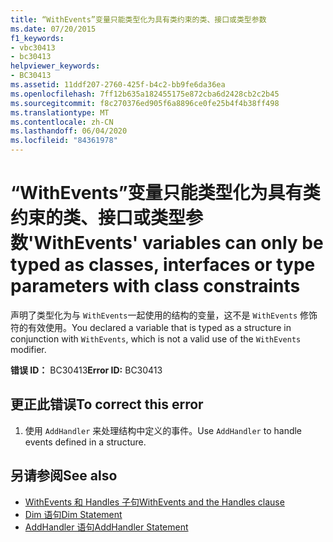 ```yaml
---
title: “WithEvents”变量只能类型化为具有类约束的类、接口或类型参数
ms.date: 07/20/2015
f1_keywords:
- vbc30413
- bc30413
helpviewer_keywords:
- BC30413
ms.assetid: 11ddf207-2760-425f-b4c2-bb9fe6da36ea
ms.openlocfilehash: 7ff12b635a182455175e872cba6d2428cb2c2b45
ms.sourcegitcommit: f8c270376ed905f6a8896ce0fe25b4f4b38ff498
ms.translationtype: MT
ms.contentlocale: zh-CN
ms.lasthandoff: 06/04/2020
ms.locfileid: "84361978"
---
```

# <a name="withevents-variables-can-only-be-typed-as-classes-interfaces-or-type-parameters-with-class-constraints"></a><span data-ttu-id="735bf-102">“WithEvents”变量只能类型化为具有类约束的类、接口或类型参数</span><span class="sxs-lookup"><span data-stu-id="735bf-102">'WithEvents' variables can only be typed as classes, interfaces or type parameters with class constraints</span></span>
<span data-ttu-id="735bf-103">声明了类型化为与 `WithEvents`一起使用的结构的变量，这不是 `WithEvents` 修饰符的有效使用。</span><span class="sxs-lookup"><span data-stu-id="735bf-103">You declared a variable that is typed as a structure in conjunction with `WithEvents`, which is not a valid use of the `WithEvents` modifier.</span></span>  
  
 <span data-ttu-id="735bf-104">**错误 ID：** BC30413</span><span class="sxs-lookup"><span data-stu-id="735bf-104">**Error ID:** BC30413</span></span>  
  
## <a name="to-correct-this-error"></a><span data-ttu-id="735bf-105">更正此错误</span><span class="sxs-lookup"><span data-stu-id="735bf-105">To correct this error</span></span>  
  
1. <span data-ttu-id="735bf-106">使用 `AddHandler` 来处理结构中定义的事件。</span><span class="sxs-lookup"><span data-stu-id="735bf-106">Use `AddHandler` to handle events defined in a structure.</span></span>  
  
## <a name="see-also"></a><span data-ttu-id="735bf-107">另请参阅</span><span class="sxs-lookup"><span data-stu-id="735bf-107">See also</span></span>

- [<span data-ttu-id="735bf-108">WithEvents 和 Handles 子句</span><span class="sxs-lookup"><span data-stu-id="735bf-108">WithEvents and the Handles clause</span></span>](../programming-guide/language-features/events/index.md#withevents-and-the-handles-clause)
- [<span data-ttu-id="735bf-109">Dim 语句</span><span class="sxs-lookup"><span data-stu-id="735bf-109">Dim Statement</span></span>](../language-reference/statements/dim-statement.md)
- [<span data-ttu-id="735bf-110">AddHandler 语句</span><span class="sxs-lookup"><span data-stu-id="735bf-110">AddHandler Statement</span></span>](../language-reference/statements/addhandler-statement.md)

